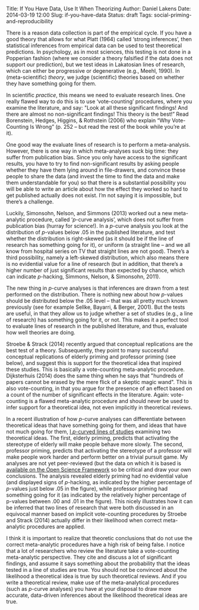 Title: If You Have Data, Use It When Theorizing
Author: Daniel Lakens
Date: 2014-03-19 12:00
Slug: if-you-have-data
Status: draft
Tags: social-priming-and-reproducibility

There is a reason data collection is part of the empirical cycle. If you have a good theory that allows for what Platt (1964) called ‘strong inferences’, then statistical inferences from empirical data can be used to test theoretical predictions. In psychology, as in most sciences, this testing is not done in a Popperian fashion (where we consider a theory falsified if the data does not support our prediction), but we test ideas in Lakatosian lines of research, which can either be progressive or degenerative (e.g., Meehl, 1990). In (meta-scientific) _theory_, we judge (scientific) theories based on whether they have something going for them.  

In scientific _practice_, this means we need to evaluate research lines. One really flawed way to do this is to use ‘vote-counting’ procedures, where you examine the literature, and say: "Look at all these significant findings! And there are almost no non-significant findings! This theory is the best!” Read Borenstein, Hedges, Higgins, & Rothstein (2006) who explain “Why Vote-Counting Is Wrong” (p. 252 – but read the rest of the book while you’re at it).  

One good way the evaluate lines of research is to perform a meta-analysis. However, there is one way in which meta-analyses suck big time: they suffer from publication bias. Since you only have access to the significant results, you have to try to find non-significant results by asking people whether they have them lying around in file-drawers, and convince these people to share the data (and invest the time to find the data and make them understandable for you) so that there is a substantial possibility you will be able to write an article about how the effect they worked so hard to get published actually does not exist. I’m not saying it is impossible, but there’s a challenge.  

Luckily, Simonsohn, Nelson, and Simmons (2013) worked out a new meta-analytic procedure, called ‘_p_-curve analysis’, which does not suffer from publication bias (hurray for science!). In a _p_-curve analysis you look at the distribution of _p_-values below .05 in the published literature, and test whether the distribution is right-skewed (as it should be if the line of research has something going for it), or uniform (a straight line – and we all know from hospital series on TV that straight lines are not good). There’s a third possibility, namely a left-skewed distribution, which also means there is no evidential value for a line of research (but in addition, that there’s a higher number of just significant results than expected by chance, which can indicate _p_-hacking, Simmons, Nelson, & Simonsohn, 2011).  

The new thing in _p_-curve analyses is that inferences are drawn from a test performed on the distribution. There is nothing new about how _p_-values should be distributed below the .05 level – that was all pretty much known previously (see for example Sellke, Bayarri, & Berger, 2001). But the tests are useful, in that they allow us to judge whether a set of studies (e.g., a line of research) has something going for it, or not. This makes it a perfect tool to evaluate lines of research in the published literature, and thus, evaluate how well theories are doing.  

Stroebe & Strack (2014) recently argued that conceptual replications are the best test of a theory. Subsequently, they point to many successful conceptual replications of elderly priming and professor priming (see below), and suggest this is support for the theoretical idea that inspired these studies. This is basically a vote-counting meta-analytic procedure. Dijksterhuis (2014) does the same thing when he says that "hundreds of papers cannot be erased by the mere flick of a skeptic magic wand". This is also vote-counting, in that you argue for the presence of an effect based on a count of the number of significant effects in the literature. Again: vote-counting is a flawed meta-analytic procedure and should never be used to infer support for a theoretical idea, not even implicitly in theoretical reviews.  

In a recent illustration of how _p_-curve analyses can differentiate between theoretical ideas that have something going for them, and ideas that have not much going for them, [I _p_-curved lines of studies](http://papers.ssrn.com/sol3/papers.cfm?abstract_id=2381936) examining two theoretical ideas. The first, elderly priming, predicts that activating the stereotype of elderly will make people behave more slowly. The second, professor priming, predicts that activating the stereotype of a professor will make people work harder and perform better on a trivial pursuit game. My analyses are not yet peer-reviewed (but the data on which it is based is [available on the Open Science Framework](https://osf.io/3urp2/) so be critical and draw your own conclusions. The analysis revealed elderly priming had no evidential value (and displayed signs of _p_-hacking, as indicated by the higher percentage of _p_-values just below .05 in the figure), while professor priming had something going for it (as indicated by the relatively higher percentage of p-values between .00 and .01 in the figure). This nicely illustrates how it can be inferred that two lines of research that were both discussed in an equivocal manner based on implicit vote-counting procedures by Stroebe and Strack (2014) actually differ in their likelihood when correct meta-analytic procedures are applied.  

I think it is important to realize that theoretic conclusions that do not use the correct meta-analytic procedures have a high risk of being false. I notice that a lot of researchers who review the literature take a vote-counting meta-analytic perspective. They cite and discuss a lot of significant findings, and assume it says something about the probability that the ideas tested in a line of studies are true. You should not be convinced about the likelihood a theoretical idea is true by such theoretical reviews. And if you write a theoretical review, make use of the meta-analytical procedures (such as _p_-curve analyses) you have at your disposal to draw more accurate, data-driven inferences about the likelihood theoretical ideas are true.

